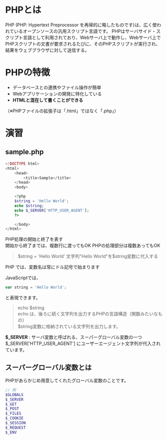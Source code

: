 # PHPとは

PHP (PHP: Hypertext Preprocessor を再帰的に略したものです)は、広く使われているオープンソースの汎用スクリプト言語です。 
PHPはサーバサイド・スクリプト言語として利用されており、Webサーバ上で動作し、Webサーバ上でPHPスクリプトの文書が要求されるたびに、そのPHPスクリプトが実行され、結果をウェブブラウザに対して送信する。

# PHPの特徴

- データベースとの連携やファイル操作が簡単
- Webアプリケーションの開発に特化している
 - **HTMLと混在して書くことができる**

（※PHPファイルの拡張子は「.html」ではなく「.php」）


# 演習

## sample.php

```php
<!DOCTYPE html>
<html>
    <head>
        <title>Sample</title>
    </head>
    <body>

    <?php
    $string = 'Hello World';
    echo $string;
    echo $_SERVER['HTTP_USER_AGENT'];
    ?>

    </body>
</html>
```

> <?php  
> ?>  
PHP処理の開始と終了を表す  
開始から終了までは、複数行に渡ってもOK
PHPの処理部分は複数あってもOK

> $string = 'Hello World'
文字列"Hello World"を$string変数に代入する

PHP では、変数名は常にドル記号で始まります

JavaScriptでは、
```JavaScript
var string = 'Hello World';
```
と表現できます。

> echo $string  
echo は、後ろに続く文字列を出力するPHPの言語構造（関数みたいなもの）  
$string変数に格納されている文字列を出力します。

**$_SERVER** : サーバ変数と呼ばれる、スーパーグローバル変数の一つ  
$_SERVER['HTTP_USER_AGENT'] にユーザーエージェント文字列が代入されています。

## スーパーグローバル変数とは  

PHPがあらかじめ用意してくれたグローバル変数のことです。

```php
// 例
$GLOBALS
$_SERVER
$_GET
$_POST
$_FILES
$_COOKIE
$_SESSION
$_REQUEST
$_ENV
```



